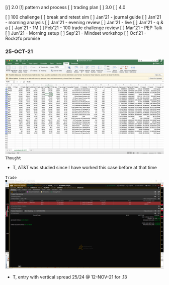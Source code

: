 
[/] 2.0
[!] pattern and process
[ ] trading plan
[ ] 3.0
[ ] 4.0


[ ] 100 challenge 
[ ] break and retest sim
[ ] Jan'21 - journal guide
[ ] Jan'21 - morning analysis
[ ] Jan'21 - evening review
[ ] Jan'21 - live 
[ ] Jan'21 - q & a
[ ] Jan'21 - 1M
[ ] Feb'21 - 100 trade challenge review
[ ] Mar'21 - PEP Talk
[ ] Jun'21 - Morning setup
[ ] Sep'21 - Mindset workshop
[ ] Oct'21 - Rockzfx promise







### 25-OCT-21
![Dashboard](25-OCT.png)
`Thought`
- T, AT&T was studied since I have worked this case before at that time

`Trade`
![T](25-OCT.21.45.png)
- T, entry with vertical spread 25/24 @ 12-NOV-21 for .13 

